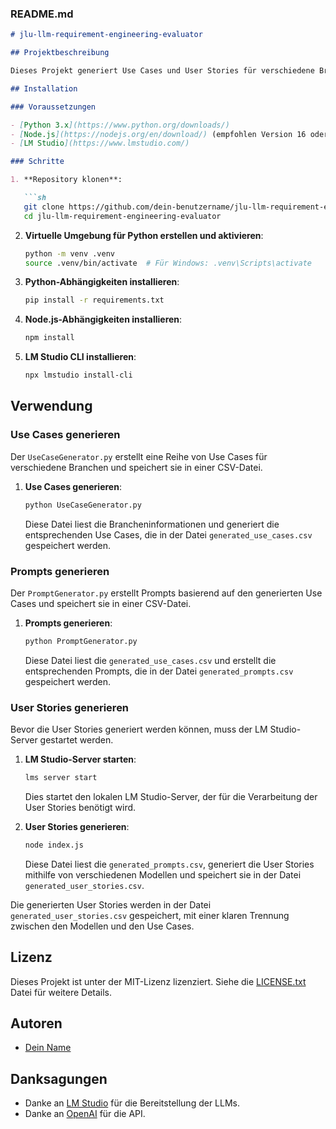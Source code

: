 ### README.md

```markdown
# jlu-llm-requirement-engineering-evaluator

## Projektbeschreibung

Dieses Projekt generiert Use Cases und User Stories für verschiedene Branchen unter Verwendung von Sprachmodellen (LLMs) und LM Studio.

## Installation

### Voraussetzungen

- [Python 3.x](https://www.python.org/downloads/)
- [Node.js](https://nodejs.org/en/download/) (empfohlen Version 16 oder höher)
- [LM Studio](https://www.lmstudio.com/)

### Schritte

1. **Repository klonen**:

   ```sh
   git clone https://github.com/dein-benutzername/jlu-llm-requirement-engineering-evaluator.git
   cd jlu-llm-requirement-engineering-evaluator
   ```

2. **Virtuelle Umgebung für Python erstellen und aktivieren**:

   ```sh
   python -m venv .venv
   source .venv/bin/activate  # Für Windows: .venv\Scripts\activate
   ```

3. **Python-Abhängigkeiten installieren**:

   ```sh
   pip install -r requirements.txt
   ```

4. **Node.js-Abhängigkeiten installieren**:

   ```sh
   npm install
   ```

5. **LM Studio CLI installieren**:

   ```sh
   npx lmstudio install-cli
   ```

## Verwendung

### Use Cases generieren

Der `UseCaseGenerator.py` erstellt eine Reihe von Use Cases für verschiedene Branchen und speichert sie in einer CSV-Datei.

1. **Use Cases generieren**:

   ```sh
   python UseCaseGenerator.py
   ```

   Diese Datei liest die Brancheninformationen und generiert die entsprechenden Use Cases, die in der Datei `generated_use_cases.csv` gespeichert werden.

### Prompts generieren

Der `PromptGenerator.py` erstellt Prompts basierend auf den generierten Use Cases und speichert sie in einer CSV-Datei.

1. **Prompts generieren**:

   ```sh
   python PromptGenerator.py
   ```

   Diese Datei liest die `generated_use_cases.csv` und erstellt die entsprechenden Prompts, die in der Datei `generated_prompts.csv` gespeichert werden.

### User Stories generieren

Bevor die User Stories generiert werden können, muss der LM Studio-Server gestartet werden.

1. **LM Studio-Server starten**:

   ```sh
   lms server start
   ```

   Dies startet den lokalen LM Studio-Server, der für die Verarbeitung der User Stories benötigt wird.

2. **User Stories generieren**:

   ```sh
   node index.js
   ```

   Diese Datei liest die `generated_prompts.csv`, generiert die User Stories mithilfe von verschiedenen Modellen und speichert sie in der Datei `generated_user_stories.csv`.

Die generierten User Stories werden in der Datei `generated_user_stories.csv` gespeichert, mit einer klaren Trennung zwischen den Modellen und den Use Cases.

## Lizenz

Dieses Projekt ist unter der MIT-Lizenz lizenziert. Siehe die [LICENSE.txt](LICENSE.txt) Datei für weitere Details.

## Autoren

- [Dein Name](https://github.com/dein-benutzername)

## Danksagungen

- Danke an [LM Studio](https://www.lmstudio.com/) für die Bereitstellung der LLMs.
- Danke an [OpenAI](https://www.openai.com/) für die API.
```
